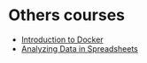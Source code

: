 # Others courses

- [Introduction to Docker](./introduction_to_docker/)
- [Analyzing Data in Spreadsheets](./analyzing_data_in_spreadsheets/)